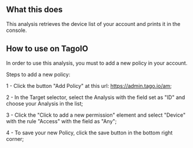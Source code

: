 ## What this does
This analysis retrieves the device list of your account and prints it in the console.

## How to use on TagoIO

In order to use this analysis, you must to add a new policy in your account.<br>


Steps to add a new policy:

   1 - Click the button "Add Policy" at this url: https://admin.tago.io/am;

   2 - In the Target selector, select the Analysis with the field set as "ID" and choose your Analysis in the list;

   3 - Click the "Click to add a new permission" element and select "Device" with the rule "Access" with the field as "Any";

   4 - To save your new Policy, click the save button in the bottom right corner;<br>
